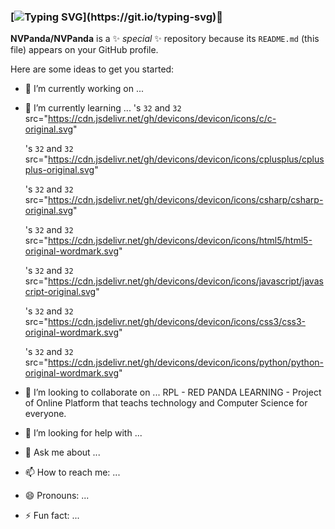 ### [![Typing SVG](https://readme-typing-svg.demolab.com?font=Fira+Code&weight=200&size=15&duration=3000&pause=1000&color=531B80&background=FFFFFF00&height=75&lines=Hello+i'm+NVPanda+nice+to+meet+you.;+It's+a+pleasure+to+have+you+reach+here.;If+you+want+to+help+me%2C+please+do+it.)](https://git.io/typing-svg)👋


**NVPanda/NVPanda** is a ✨ _special_ ✨ repository because its `README.md` (this file) appears on your GitHub profile.

Here are some ideas to get you started:

- 🔭 I’m currently working on ...
- 🌱 I’m currently learning ... 
	<img>'s `32` and `32` src="https://cdn.jsdelivr.net/gh/devicons/devicon/icons/c/c-original.svg" </img>

	<img>'s `32` and `32` src="https://cdn.jsdelivr.net/gh/devicons/devicon/icons/cplusplus/cplusplus-original.svg" </img>

	<img>'s `32` and `32` src="https://cdn.jsdelivr.net/gh/devicons/devicon/icons/csharp/csharp-original.svg" </img>

	<img>'s `32` and `32` src="https://cdn.jsdelivr.net/gh/devicons/devicon/icons/html5/html5-original-wordmark.svg" </img>

	<img>'s `32` and `32` src="https://cdn.jsdelivr.net/gh/devicons/devicon/icons/javascript/javascript-original.svg" </img>
                    
	<img>'s `32` and `32` src="https://cdn.jsdelivr.net/gh/devicons/devicon/icons/css3/css3-original-wordmark.svg" </img>

	<img>'s `32` and `32` src="https://cdn.jsdelivr.net/gh/devicons/devicon/icons/python/python-original-wordmark.svg" </img>
                    
- 👯 I’m looking to collaborate on ...
RPL - RED PANDA LEARNING - Project of Online Platform that teachs technology and Computer Science for everyone.
- 🤔 I’m looking for help with ...
- 💬 Ask me about ...
- 📫 How to reach me: ...
- 😄 Pronouns: ...
- ⚡ Fun fact: ...
